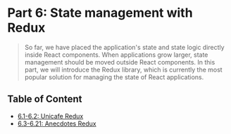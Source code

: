# Part 6: State management with Redux

> So far, we have placed the application's state and state logic directly inside React components. When applications grow larger, state management should be moved outside React components. In this part, we will introduce the Redux library, which is currently the most popular solution for managing the state of React applications.

## Table of Content

- [6.1-6.2: Unicafe Redux](https://github.com/KXLAA/unicafe-redux)
- [6.3-6.21: Anecdotes Redux](https://github.com/KXLAA/anecdotes-redux)
